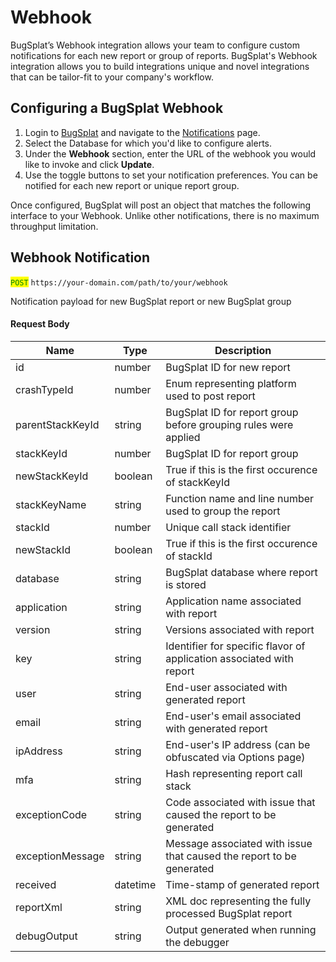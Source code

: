 # Webhook

BugSplat’s Webhook integration allows your team to configure custom notifications for each new report or group of reports. BugSplat's Webhook integration allows you to build integrations unique and novel integrations that can be tailor-fit to your company's workflow.

## Configuring a BugSplat Webhook <a href="#integrating-slack-with-bugsplat-docs" id="integrating-slack-with-bugsplat-docs"></a>

1. Login to [BugSplat](https://app.bugsplat.com/cognito/login) and navigate to the [Notifications](https://app.bugsplat.com/v2/database/integrations#notifications) page.
2. Select the Database for which you'd like to configure alerts.
3. Under the **Webhook** section, enter the URL of the webhook you would like to invoke and click **Update**.
4. Use the toggle buttons to set your notification preferences. You can be notified for each new report or unique report group.

Once configured, BugSplat will post an object that matches the following interface to your Webhook. Unlike other notifications, there is no maximum throughput limitation.

## Webhook Notification

<mark style="color:green;">`POST`</mark> `https://your-domain.com/path/to/your/webhook`

Notification payload for new BugSplat report or new BugSplat group

#### Request Body

| Name             | Type     | Description                                                          |
| ---------------- | -------- | -------------------------------------------------------------------- |
| id               | number   | BugSplat ID for new report                                           |
| crashTypeId      | number   | Enum representing platform used to post report                       |
| parentStackKeyId | string   | BugSplat ID for report group before grouping rules were applied      |
| stackKeyId       | number   | BugSplat ID for report group                                         |
| newStackKeyId    | boolean  | True if this is the first occurence of stackKeyId                    |
| stackKeyName     | string   | Function name and line number used to group the report               |
| stackId          | number   | Unique call stack identifier                                         |
| newStackId       | boolean  | True if this is the first occurence of stackId                       |
| database         | string   | BugSplat database where report is stored                             |
| application      | string   | Application name associated with report                              |
| version          | string   | Versions associated with report                                      |
| key              | string   | Identifier for specific flavor of application associated with report |
| user             | string   | End-user associated with generated report                            |
| email            | string   | End-user's email associated with generated report                    |
| ipAddress        | string   | End-user's IP address (can be obfuscated via Options page)           |
| mfa              | string   | Hash representing report call stack                                  |
| exceptionCode    | string   | Code associated with issue that caused the report to be generated    |
| exceptionMessage | string   | Message associated with issue that caused the report to be generated |
| received         | datetime | Time-stamp of generated report                                       |
| reportXml        | string   | XML doc representing the fully processed BugSplat report             |
| debugOutput      | string   | Output generated when running the debugger                           |
